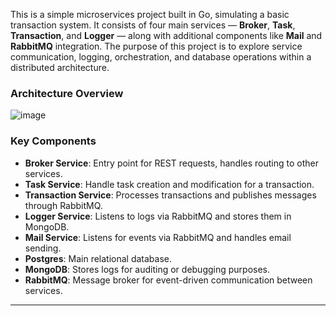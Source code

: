 This is a simple microservices project built in Go, simulating a basic transaction system. It consists of four main services — **Broker**, **Task**, **Transaction**, and **Logger** — along with additional components like **Mail** and **RabbitMQ** integration. The purpose of this project is to explore service communication, logging, orchestration, and database operations within a distributed architecture.

### Architecture Overview

![image](https://github.com/user-attachments/assets/f0df528b-5b77-470d-a9ce-8f8a6d673cd6)

### Key Components

- **Broker Service**: Entry point for REST requests, handles routing to other services.
- **Task Service**: Handle task creation and modification for a transaction.
- **Transaction Service**: Processes transactions and publishes messages through RabbitMQ.
- **Logger Service**: Listens to logs via RabbitMQ and stores them in MongoDB.
- **Mail Service**: Listens for events via RabbitMQ and handles email sending.
- **Postgres**: Main relational database.
- **MongoDB**: Stores logs for auditing or debugging purposes.
- **RabbitMQ**: Message broker for event-driven communication between services.

---
